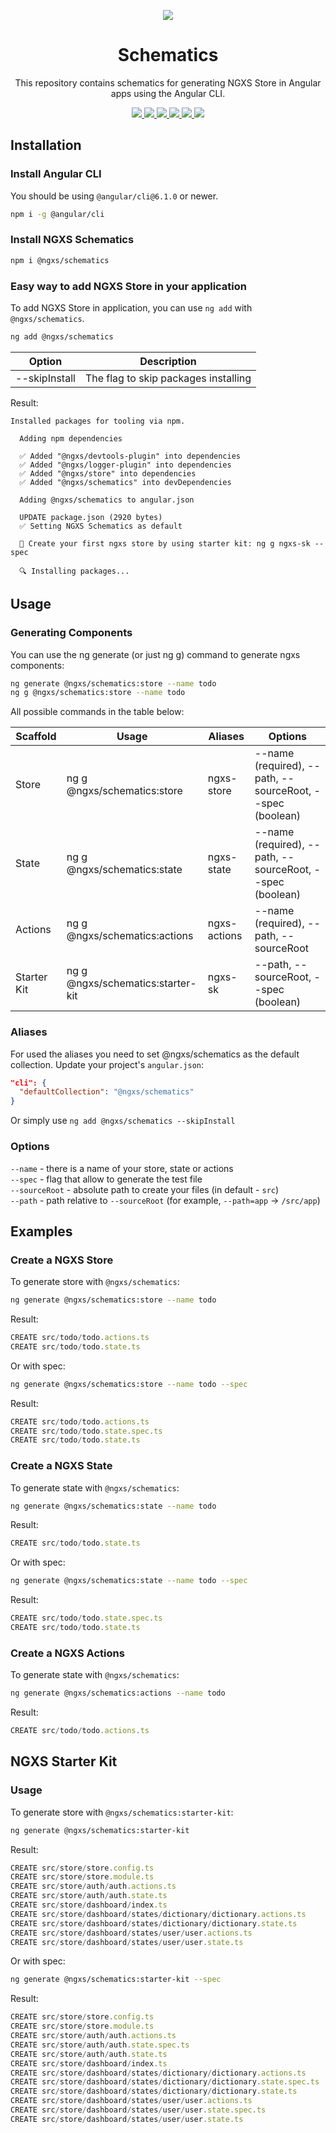 <p align="center">
  <img src="https://habrastorage.org/webt/y2/m3/yt/y2m3ytqadzph9hos5taqwyp6axw.png" />
</p>

<h1 align="center">Schematics</h1>
  <p align="center">This repository contains schematics for generating NGXS Store in Angular apps using the Angular CLI.</p>
  <p align="center">
    <a href="https://travis-ci.org/ngxs/schematics">
      <img src="https://travis-ci.org/ngxs/schematics.svg?branch=master" />
    </a>
    <a href="https://badge.fury.io/js/%40ngxs%2Fschematics">
      <img src="https://badge.fury.io/js/%40ngxs%2Fschematics.svg">
    </a> 
    <a href="https://github.com/ngxs/schematics/blob/master/LICENCE">
      <img src="https://img.shields.io/badge/License-MIT-green.svg" />
    </a>
    <a href="https://codeclimate.com/github/ngxs/schematics/maintainability">
      <img src="https://api.codeclimate.com/v1/badges/f5c522a094a9303cac05/maintainability" />
    </a>
    <a href="https://codeclimate.com/github/ngxs/schematics/test_coverage">
      <img src="https://api.codeclimate.com/v1/badges/f5c522a094a9303cac05/test_coverage" />
    </a>
    <a href="https://greenkeeper.io/">
      <img src="https://badges.greenkeeper.io/ngxs/schematics.svg">
    </a>
</p>
  
## Installation

### Install Angular CLI

You should be using `@angular/cli@6.1.0` or newer.

```bash
npm i -g @angular/cli
```

### Install NGXS Schematics
```bash
npm i @ngxs/schematics
```

### Easy way to add NGXS Store in your application 

To add NGXS Store in application, you can use `ng add` with `@ngxs/schematics`.

```bash
ng add @ngxs/schematics
```

| Option | Description
| --- | ---
| --skipInstall | The flag to skip packages installing

Result:

```
Installed packages for tooling via npm.

  Adding npm dependencies

  ✅️ Added "@ngxs/devtools-plugin" into dependencies
  ✅️ Added "@ngxs/logger-plugin" into dependencies
  ✅️ Added "@ngxs/store" into dependencies
  ✅️ Added "@ngxs/schematics" into devDependencies

  Adding @ngxs/schematics to angular.json

  UPDATE package.json (2920 bytes)
  ✅️ Setting NGXS Schematics as default

  👏 Create your first ngxs store by using starter kit: ng g ngxs-sk --spec

  🔍 Installing packages...
```

## Usage

### Generating Components

You can use the ng generate (or just ng g) command to generate ngxs components:

```bash
ng generate @ngxs/schematics:store --name todo
ng g @ngxs/schematics:store --name todo
```

All possible commands in the table below:

| Scaffold | Usage | Aliases | Options
| --- | --- | --- | ---
| Store | ng g @ngxs/schematics:store | ngxs-store | --name (required), --path, --sourceRoot, --spec (boolean)
| State | ng g @ngxs/schematics:state | ngxs-state | --name (required), --path, --sourceRoot, --spec (boolean)
| Actions | ng g @ngxs/schematics:actions | ngxs-actions | --name (required), --path, --sourceRoot
| Starter Kit | ng g @ngxs/schematics:starter-kit | ngxs-sk | --path, --sourceRoot, --spec (boolean)

### Aliases

For used the aliases you need to set @ngxs/schematics as the default collection. Update your project's `angular.json`:

```json
"cli": {
  "defaultCollection": "@ngxs/schematics"
}
```

Or simply use `ng add @ngxs/schematics --skipInstall`

### Options

`--name` - there is a name of your store, state or actions <br />
`--spec` - flag that allow to generate the test file <br />
`--sourceRoot` - absolute path to create your files (in default - `src`) <br />
`--path` - path relative to `--sourceRoot` (for example, `--path=app` -> `/src/app`)


## Examples

### Create a NGXS Store
To generate store with `@ngxs/schematics`:

```bash
ng generate @ngxs/schematics:store --name todo
```

Result:

```ts
CREATE src/todo/todo.actions.ts
CREATE src/todo/todo.state.ts

```

Or with spec:

```bash
ng generate @ngxs/schematics:store --name todo --spec
```

Result:

```ts
CREATE src/todo/todo.actions.ts
CREATE src/todo/todo.state.spec.ts
CREATE src/todo/todo.state.ts
```

### Create a NGXS State
To generate state with `@ngxs/schematics`:

```bash
ng generate @ngxs/schematics:state --name todo
```

Result:

```ts
CREATE src/todo/todo.state.ts

```

Or with spec:

```bash
ng generate @ngxs/schematics:state --name todo --spec
```

Result:

```ts
CREATE src/todo/todo.state.spec.ts
CREATE src/todo/todo.state.ts
```

### Create a NGXS Actions
To generate state with `@ngxs/schematics`:

```bash
ng generate @ngxs/schematics:actions --name todo
```

Result:

```ts
CREATE src/todo/todo.actions.ts

```

## NGXS Starter Kit

### Usage
To generate store with `@ngxs/schematics:starter-kit`:

```bash
ng generate @ngxs/schematics:starter-kit
```

Result:

```ts
CREATE src/store/store.config.ts
CREATE src/store/store.module.ts
CREATE src/store/auth/auth.actions.ts
CREATE src/store/auth/auth.state.ts
CREATE src/store/dashboard/index.ts
CREATE src/store/dashboard/states/dictionary/dictionary.actions.ts
CREATE src/store/dashboard/states/dictionary/dictionary.state.ts
CREATE src/store/dashboard/states/user/user.actions.ts
CREATE src/store/dashboard/states/user/user.state.ts
```

Or with spec:

```bash
ng generate @ngxs/schematics:starter-kit --spec
```

Result:

```ts
CREATE src/store/store.config.ts
CREATE src/store/store.module.ts
CREATE src/store/auth/auth.actions.ts
CREATE src/store/auth/auth.state.spec.ts
CREATE src/store/auth/auth.state.ts
CREATE src/store/dashboard/index.ts
CREATE src/store/dashboard/states/dictionary/dictionary.actions.ts
CREATE src/store/dashboard/states/dictionary/dictionary.state.spec.ts
CREATE src/store/dashboard/states/dictionary/dictionary.state.ts
CREATE src/store/dashboard/states/user/user.actions.ts
CREATE src/store/dashboard/states/user/user.state.spec.ts
CREATE src/store/dashboard/states/user/user.state.ts
```

